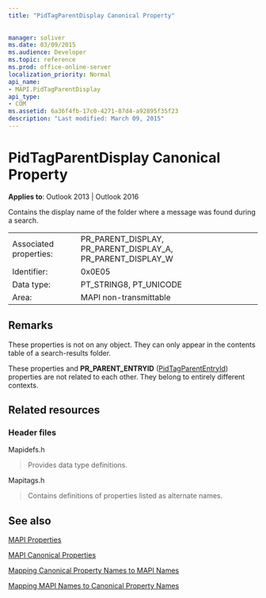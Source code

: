 ```yaml
---
title: "PidTagParentDisplay Canonical Property"
 
 
manager: soliver
ms.date: 03/09/2015
ms.audience: Developer
ms.topic: reference
ms.prod: office-online-server
localization_priority: Normal
api_name:
- MAPI.PidTagParentDisplay
api_type:
- COM
ms.assetid: 6a36f4fb-17c0-4271-87d4-a92895f35f23
description: "Last modified: March 09, 2015"
---
```


# PidTagParentDisplay Canonical Property

  
  
**Applies to**: Outlook 2013 | Outlook 2016 
  
Contains the display name of the folder where a message was found during a search.
  
|||
|:-----|:-----|
|Associated properties:  <br/> |PR_PARENT_DISPLAY, PR_PARENT_DISPLAY_A, PR_PARENT_DISPLAY_W  <br/> |
|Identifier:  <br/> |0x0E05  <br/> |
|Data type:  <br/> |PT_STRING8, PT_UNICODE  <br/> |
|Area:  <br/> |MAPI non-transmittable  <br/> |
   
## Remarks

These properties is not on any object. They can only appear in the contents table of a search-results folder.
  
These properties and **PR_PARENT_ENTRYID** ([PidTagParentEntryId](pidtagparententryid-canonical-property.md)) properties are not related to each other. They belong to entirely different contexts.
  
## Related resources

### Header files

Mapidefs.h
  
> Provides data type definitions.
    
Mapitags.h
  
> Contains definitions of properties listed as alternate names.
    
## See also



[MAPI Properties](mapi-properties.md)
  
[MAPI Canonical Properties](mapi-canonical-properties.md)
  
[Mapping Canonical Property Names to MAPI Names](mapping-canonical-property-names-to-mapi-names.md)
  
[Mapping MAPI Names to Canonical Property Names](mapping-mapi-names-to-canonical-property-names.md)

